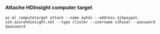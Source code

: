 ### Attache HDInsight computer target
```
az ml computetarget attach --name myhdi --address $jkpaypal-ssh.azurehdinsight.net --type cluster --username sshuser --password $password 
```
